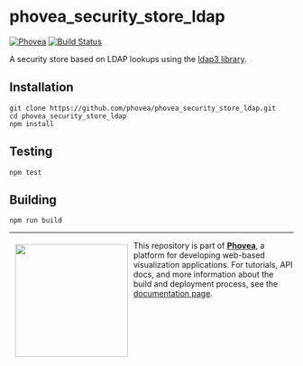 phovea_security_store_ldap  
=====================
[![Phovea][phovea-image]][phovea-url] [![Build Status][circleci-image]][circleci-url]  


A security store based on LDAP lookups using the [ldap3 library](https://ldap3.readthedocs.io/).

Installation
------------

```
git clone https://github.com/phovea/phovea_security_store_ldap.git
cd phovea_security_store_ldap
npm install
```

Testing
-------

```
npm test
```

Building
--------

```
npm run build
```



***

<a href="https://caleydo.org"><img src="http://caleydo.org/assets/images/logos/caleydo.svg" align="left" width="200px" hspace="10" vspace="6"></a>
This repository is part of **[Phovea](http://phovea.caleydo.org/)**, a platform for developing web-based visualization applications. For tutorials, API docs, and more information about the build and deployment process, see the [documentation page](http://phovea.caleydo.org).


[phovea-image]: https://img.shields.io/badge/Phovea-Server%20Plugin-10ACDF.svg
[phovea-url]: https://phovea.caleydo.org
[circleci-image]: https://circleci.com/gh/phovea/phovea_security_store_ldap.svg?style=shield
[circleci-url]: https://circleci.com/gh/phovea/phovea_security_store_ldap
